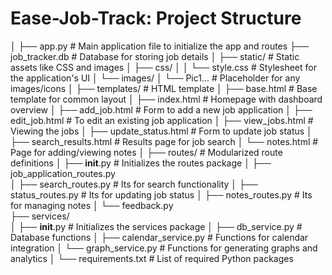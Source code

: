 # Ease-Job-Track: Project Structure

│
├── app.py                      # Main application file to initialize the app and routes
├── job_tracker.db              # Database for storing job details
│
├── static/                     # Static assets like CSS and images
│   ├── css/
│   │   └── style.css           # Stylesheet for the application's UI
│   └── images/
│       └── Pic1...              # Placeholder for any images/icons
│
├── templates/                  # HTML template
│   ├── base.html               # Base template for common layout 
│   ├── index.html              # Homepage with dashboard overview
│   ├── add_job.html            # Form to add a new job application
│   ├── edit_job.html           # To edit an existing job application
│   ├── view_jobs.html          # Viewing the jobs
│   ├── update_status.html      # Form to update job status
│   ├── search_results.html     # Results page for job search
│   └── notes.html              # Page for adding/viewing notes
│
├── routes/                     # Modularized route definitions
│   ├── __init__.py             # Initializes the routes package
│   ├── job_application_routes.py          
│   ├── search_routes.py        # Its for search functionality
│   ├── status_routes.py        # Its for updating job status
│   ├── notes_routes.py         # Its for managing notes
│   └── feedback.py             
├── services/                   
│   ├── __init__.py             # Initializes the services package
│   ├── db_service.py           # Database functions 
│   ├── calendar_service.py     # Functions for calendar integration
│   └── graph_service.py        # Functions for generating graphs and analytics
│
└── requirements.txt            # List of required Python packages
